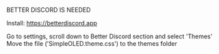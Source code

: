 BETTER DISCORD IS NEEDED

Install: https://betterdiscord.app

Go to settings, scroll down to Better Discord section and select 'Themes'
Move the file ('SimpleOLED.theme.css') to the themes folder
